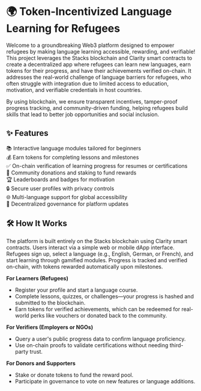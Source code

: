 # 🌍 Token-Incentivized Language Learning for Refugees

Welcome to a groundbreaking Web3 platform designed to empower refugees by making language learning accessible, rewarding, and verifiable! This project leverages the Stacks blockchain and Clarity smart contracts to create a decentralized app where refugees can learn new languages, earn tokens for their progress, and have their achievements verified on-chain. It addresses the real-world challenge of language barriers for refugees, who often struggle with integration due to limited access to education, motivation, and verifiable credentials in host countries.

By using blockchain, we ensure transparent incentives, tamper-proof progress tracking, and community-driven funding, helping refugees build skills that lead to better job opportunities and social inclusion.

## ✨ Features

📚 Interactive language modules tailored for beginners  
💰 Earn tokens for completing lessons and milestones  
✅ On-chain verification of learning progress for resumes or certifications  
🤝 Community donations and staking to fund rewards  
🏆 Leaderboards and badges for motivation  
🔒 Secure user profiles with privacy controls  
🌐 Multi-language support for global accessibility  
🚀 Decentralized governance for platform updates  

## 🛠 How It Works

The platform is built entirely on the Stacks blockchain using Clarity smart contracts. Users interact via a simple web or mobile dApp interface. Refugees sign up, select a language (e.g., English, German, or French), and start learning through gamified modules. Progress is tracked and verified on-chain, with tokens rewarded automatically upon milestones.

**For Learners (Refugees)**  
- Register your profile and start a language course.  
- Complete lessons, quizzes, or challenges—your progress is hashed and submitted to the blockchain.  
- Earn tokens for verified achievements, which can be redeemed for real-world perks like vouchers or donated back to the community.  

**For Verifiers (Employers or NGOs)**  
- Query a user's public progress data to confirm language proficiency.  
- Use on-chain proofs to validate certifications without needing third-party trust.  

**For Donors and Supporters**  
- Stake or donate tokens to fund the reward pool.  
- Participate in governance to vote on new features or language additions.  

